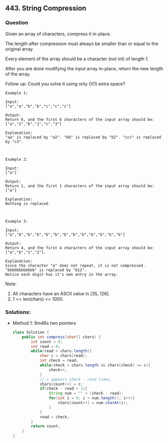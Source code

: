 ## 443. String Compression

### Question
Given an array of characters, compress it in-place.

The length after compression must always be smaller than or equal to the original array.

Every element of the array should be a character (not int) of length 1.

After you are done modifying the input array in-place, return the new length of the array.
 

Follow up:
Could you solve it using only O(1) extra space?
 
```
Example 1:

Input:
["a","a","b","b","c","c","c"]

Output:
Return 6, and the first 6 characters of the input array should be: ["a","2","b","2","c","3"]

Explanation:
"aa" is replaced by "a2". "bb" is replaced by "b2". "ccc" is replaced by "c3".

 

Example 2:

Input:
["a"]

Output:
Return 1, and the first 1 characters of the input array should be: ["a"]

Explanation:
Nothing is replaced.

 

Example 3:

Input:
["a","b","b","b","b","b","b","b","b","b","b","b","b"]

Output:
Return 4, and the first 4 characters of the input array should be: ["a","b","1","2"].

Explanation:
Since the character "a" does not repeat, it is not compressed. "bbbbbbbbbbbb" is replaced by "b12".
Notice each digit has it's own entry in the array.
```

Note:
1. All characters have an ASCII value in [35, 126].
2. 1 <= len(chars) <= 1000.





### Solutions:
* Method 1: 9m46s two pointers
    ```Java
    class Solution {
        public int compress(char[] chars) {
            int count = 0;
            int read = 0;
            while(read < chars.length){
                char c = chars[read];
                int check = read;
                while(check < chars.length && chars[check] == c){
                    check++;
                }
                // c appears check - read times.
                chars[count++] = c;
                if(check - read > 1){
                    String num = "" + (check - read);
                    for(int i = 0; i < num.length(); i++){
                        chars[count++] = num.charAt(i);
                    }
                }
                read = check;
            }
            return count;
        }
    }
    ```
